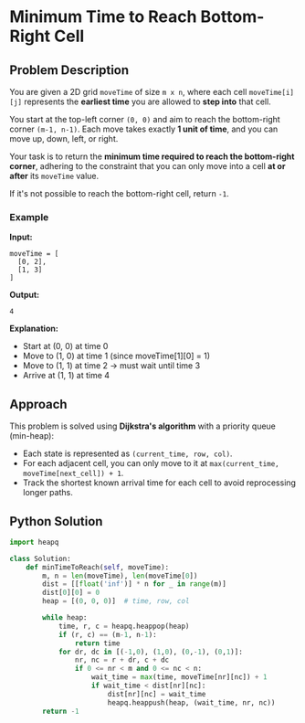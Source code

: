 # Minimum Time to Reach Bottom-Right Cell

## Problem Description

You are given a 2D grid `moveTime` of size `m x n`, where each cell `moveTime[i][j]` represents the **earliest time** you are allowed to **step into** that cell. 

You start at the top-left corner `(0, 0)` and aim to reach the bottom-right corner `(m-1, n-1)`. Each move takes exactly **1 unit of time**, and you can move up, down, left, or right.

Your task is to return the **minimum time required to reach the bottom-right corner**, adhering to the constraint that you can only move into a cell **at or after** its `moveTime` value.

If it's not possible to reach the bottom-right cell, return `-1`.

### Example

**Input:**
```
moveTime = [
  [0, 2],
  [1, 3]
]
```

**Output:**
```
4
```

**Explanation:**
- Start at (0, 0) at time 0
- Move to (1, 0) at time 1 (since moveTime[1][0] = 1)
- Move to (1, 1) at time 2 → must wait until time 3
- Arrive at (1, 1) at time 4

## Approach

This problem is solved using **Dijkstra's algorithm** with a priority queue (min-heap):
- Each state is represented as `(current_time, row, col)`.
- For each adjacent cell, you can only move to it at `max(current_time, moveTime[next_cell]) + 1`.
- Track the shortest known arrival time for each cell to avoid reprocessing longer paths.

## Python Solution

```python
import heapq

class Solution:
    def minTimeToReach(self, moveTime):
        m, n = len(moveTime), len(moveTime[0])
        dist = [[float('inf')] * n for _ in range(m)]
        dist[0][0] = 0
        heap = [(0, 0, 0)]  # time, row, col

        while heap:
            time, r, c = heapq.heappop(heap)
            if (r, c) == (m-1, n-1):
                return time
            for dr, dc in [(-1,0), (1,0), (0,-1), (0,1)]:
                nr, nc = r + dr, c + dc
                if 0 <= nr < m and 0 <= nc < n:
                    wait_time = max(time, moveTime[nr][nc]) + 1
                    if wait_time < dist[nr][nc]:
                        dist[nr][nc] = wait_time
                        heapq.heappush(heap, (wait_time, nr, nc))
        return -1
```

